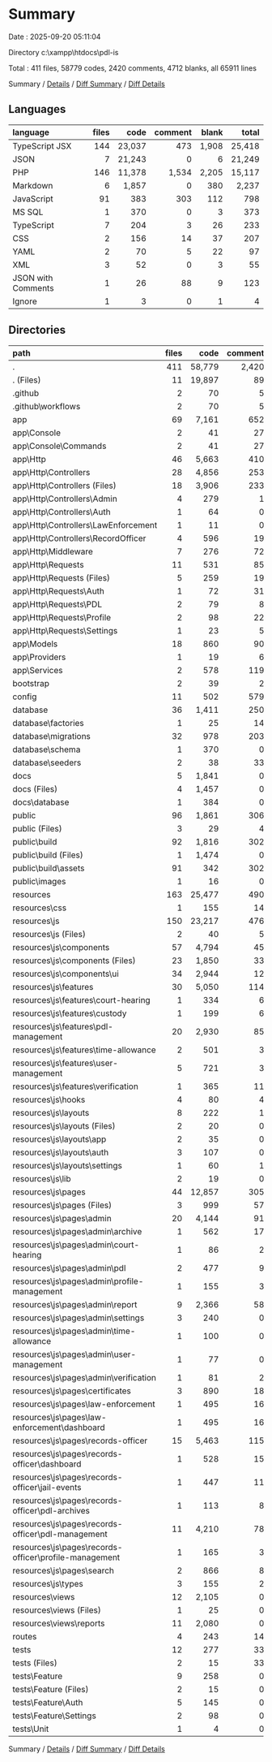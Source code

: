 # Summary

Date : 2025-09-20 05:11:04

Directory c:\\xampp\\htdocs\\pdl-is

Total : 411 files,  58779 codes, 2420 comments, 4712 blanks, all 65911 lines

Summary / [Details](details.md) / [Diff Summary](diff.md) / [Diff Details](diff-details.md)

## Languages
| language | files | code | comment | blank | total |
| :--- | ---: | ---: | ---: | ---: | ---: |
| TypeScript JSX | 144 | 23,037 | 473 | 1,908 | 25,418 |
| JSON | 7 | 21,243 | 0 | 6 | 21,249 |
| PHP | 146 | 11,378 | 1,534 | 2,205 | 15,117 |
| Markdown | 6 | 1,857 | 0 | 380 | 2,237 |
| JavaScript | 91 | 383 | 303 | 112 | 798 |
| MS SQL | 1 | 370 | 0 | 3 | 373 |
| TypeScript | 7 | 204 | 3 | 26 | 233 |
| CSS | 2 | 156 | 14 | 37 | 207 |
| YAML | 2 | 70 | 5 | 22 | 97 |
| XML | 3 | 52 | 0 | 3 | 55 |
| JSON with Comments | 1 | 26 | 88 | 9 | 123 |
| Ignore | 1 | 3 | 0 | 1 | 4 |

## Directories
| path | files | code | comment | blank | total |
| :--- | ---: | ---: | ---: | ---: | ---: |
| . | 411 | 58,779 | 2,420 | 4,712 | 65,911 |
| . (Files) | 11 | 19,897 | 89 | 21 | 20,007 |
| .github | 2 | 70 | 5 | 22 | 97 |
| .github\\workflows | 2 | 70 | 5 | 22 | 97 |
| app | 69 | 7,161 | 652 | 1,306 | 9,119 |
| app\\Console | 2 | 41 | 27 | 21 | 89 |
| app\\Console\\Commands | 2 | 41 | 27 | 21 | 89 |
| app\\Http | 46 | 5,663 | 410 | 970 | 7,043 |
| app\\Http\\Controllers | 28 | 4,856 | 253 | 798 | 5,907 |
| app\\Http\\Controllers (Files) | 18 | 3,906 | 233 | 612 | 4,751 |
| app\\Http\\Controllers\\Admin | 4 | 279 | 1 | 65 | 345 |
| app\\Http\\Controllers\\Auth | 1 | 64 | 0 | 21 | 85 |
| app\\Http\\Controllers\\LawEnforcement | 1 | 11 | 0 | 6 | 17 |
| app\\Http\\Controllers\\RecordOfficer | 4 | 596 | 19 | 94 | 709 |
| app\\Http\\Middleware | 7 | 276 | 72 | 59 | 407 |
| app\\Http\\Requests | 11 | 531 | 85 | 113 | 729 |
| app\\Http\\Requests (Files) | 5 | 259 | 19 | 47 | 325 |
| app\\Http\\Requests\\Auth | 1 | 72 | 31 | 21 | 124 |
| app\\Http\\Requests\\PDL | 2 | 79 | 8 | 22 | 109 |
| app\\Http\\Requests\\Profile | 2 | 98 | 22 | 18 | 138 |
| app\\Http\\Requests\\Settings | 1 | 23 | 5 | 5 | 33 |
| app\\Models | 18 | 860 | 90 | 216 | 1,166 |
| app\\Providers | 1 | 19 | 6 | 7 | 32 |
| app\\Services | 2 | 578 | 119 | 92 | 789 |
| bootstrap | 2 | 39 | 2 | 8 | 49 |
| config | 11 | 502 | 579 | 203 | 1,284 |
| database | 36 | 1,411 | 250 | 185 | 1,846 |
| database\\factories | 1 | 25 | 14 | 6 | 45 |
| database\\migrations | 32 | 978 | 203 | 165 | 1,346 |
| database\\schema | 1 | 370 | 0 | 3 | 373 |
| database\\seeders | 2 | 38 | 33 | 11 | 82 |
| docs | 5 | 1,841 | 0 | 374 | 2,215 |
| docs (Files) | 4 | 1,457 | 0 | 314 | 1,771 |
| docs\\database | 1 | 384 | 0 | 60 | 444 |
| public | 96 | 1,861 | 306 | 126 | 2,293 |
| public (Files) | 3 | 29 | 4 | 9 | 42 |
| public\\build | 92 | 1,816 | 302 | 111 | 2,229 |
| public\\build (Files) | 1 | 1,474 | 0 | 0 | 1,474 |
| public\\build\\assets | 91 | 342 | 302 | 111 | 755 |
| public\\images | 1 | 16 | 0 | 6 | 22 |
| resources | 163 | 25,477 | 490 | 2,275 | 28,242 |
| resources\\css | 1 | 155 | 14 | 36 | 205 |
| resources\\js | 150 | 23,217 | 476 | 1,932 | 25,625 |
| resources\\js (Files) | 2 | 40 | 5 | 10 | 55 |
| resources\\js\\components | 57 | 4,794 | 45 | 481 | 5,320 |
| resources\\js\\components (Files) | 23 | 1,850 | 33 | 183 | 2,066 |
| resources\\js\\components\\ui | 34 | 2,944 | 12 | 298 | 3,254 |
| resources\\js\\features | 30 | 5,050 | 114 | 451 | 5,615 |
| resources\\js\\features\\court-hearing | 1 | 334 | 6 | 29 | 369 |
| resources\\js\\features\\custody | 1 | 199 | 6 | 23 | 228 |
| resources\\js\\features\\pdl-management | 20 | 2,930 | 85 | 261 | 3,276 |
| resources\\js\\features\\time-allowance | 2 | 501 | 3 | 42 | 546 |
| resources\\js\\features\\user-management | 5 | 721 | 3 | 77 | 801 |
| resources\\js\\features\\verification | 1 | 365 | 11 | 19 | 395 |
| resources\\js\\hooks | 4 | 80 | 4 | 36 | 120 |
| resources\\js\\layouts | 8 | 222 | 1 | 29 | 252 |
| resources\\js\\layouts (Files) | 2 | 20 | 0 | 5 | 25 |
| resources\\js\\layouts\\app | 2 | 35 | 0 | 5 | 40 |
| resources\\js\\layouts\\auth | 3 | 107 | 0 | 11 | 118 |
| resources\\js\\layouts\\settings | 1 | 60 | 1 | 8 | 69 |
| resources\\js\\lib | 2 | 19 | 0 | 4 | 23 |
| resources\\js\\pages | 44 | 12,857 | 305 | 903 | 14,065 |
| resources\\js\\pages (Files) | 3 | 999 | 57 | 76 | 1,132 |
| resources\\js\\pages\\admin | 20 | 4,144 | 91 | 358 | 4,593 |
| resources\\js\\pages\\admin\\archive | 1 | 562 | 17 | 30 | 609 |
| resources\\js\\pages\\admin\\court-hearing | 1 | 86 | 2 | 11 | 99 |
| resources\\js\\pages\\admin\\pdl | 2 | 477 | 9 | 27 | 513 |
| resources\\js\\pages\\admin\\profile-management | 1 | 155 | 3 | 15 | 173 |
| resources\\js\\pages\\admin\\report | 9 | 2,366 | 58 | 192 | 2,616 |
| resources\\js\\pages\\admin\\settings | 3 | 240 | 0 | 48 | 288 |
| resources\\js\\pages\\admin\\time-allowance | 1 | 100 | 0 | 9 | 109 |
| resources\\js\\pages\\admin\\user-management | 1 | 77 | 0 | 14 | 91 |
| resources\\js\\pages\\admin\\verification | 1 | 81 | 2 | 12 | 95 |
| resources\\js\\pages\\certificates | 3 | 890 | 18 | 54 | 962 |
| resources\\js\\pages\\law-enforcement | 1 | 495 | 16 | 25 | 536 |
| resources\\js\\pages\\law-enforcement\\dashboard | 1 | 495 | 16 | 25 | 536 |
| resources\\js\\pages\\records-officer | 15 | 5,463 | 115 | 351 | 5,929 |
| resources\\js\\pages\\records-officer\\dashboard | 1 | 528 | 15 | 27 | 570 |
| resources\\js\\pages\\records-officer\\jail-events | 1 | 447 | 11 | 40 | 498 |
| resources\\js\\pages\\records-officer\\pdl-archives | 1 | 113 | 8 | 16 | 137 |
| resources\\js\\pages\\records-officer\\pdl-management | 11 | 4,210 | 78 | 253 | 4,541 |
| resources\\js\\pages\\records-officer\\profile-management | 1 | 165 | 3 | 15 | 183 |
| resources\\js\\pages\\search | 2 | 866 | 8 | 39 | 913 |
| resources\\js\\types | 3 | 155 | 2 | 18 | 175 |
| resources\\views | 12 | 2,105 | 0 | 307 | 2,412 |
| resources\\views (Files) | 1 | 25 | 0 | 9 | 34 |
| resources\\views\\reports | 11 | 2,080 | 0 | 298 | 2,378 |
| routes | 4 | 243 | 14 | 77 | 334 |
| tests | 12 | 277 | 33 | 115 | 425 |
| tests (Files) | 2 | 15 | 33 | 11 | 59 |
| tests\\Feature | 9 | 258 | 0 | 102 | 360 |
| tests\\Feature (Files) | 2 | 15 | 0 | 8 | 23 |
| tests\\Feature\\Auth | 5 | 145 | 0 | 63 | 208 |
| tests\\Feature\\Settings | 2 | 98 | 0 | 31 | 129 |
| tests\\Unit | 1 | 4 | 0 | 2 | 6 |

Summary / [Details](details.md) / [Diff Summary](diff.md) / [Diff Details](diff-details.md)